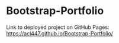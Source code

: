 # Bootstrap-Portfolio

Link to deployed project on GitHub Pages: https://acl447.github.io/Bootstrap-Portfolio/


